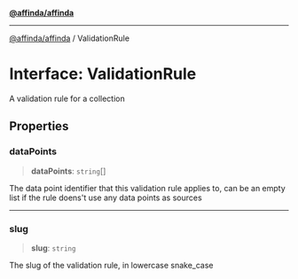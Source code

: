 [**@affinda/affinda**](../README.md)

***

[@affinda/affinda](../globals.md) / ValidationRule

# Interface: ValidationRule

A validation rule for a collection

## Properties

### dataPoints

> **dataPoints**: `string`[]

The data point identifier that this validation rule applies to, can be an empty list if the rule doens't use any data points as sources

***

### slug

> **slug**: `string`

The slug of the validation rule, in lowercase snake_case
